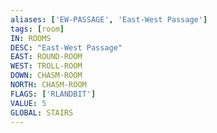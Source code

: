 ```yaml
---
aliases: ['EW-PASSAGE', 'East-West Passage']
tags: [room]
IN: ROOMS
DESC: "East-West Passage"
EAST: ROUND-ROOM
WEST: TROLL-ROOM
DOWN: CHASM-ROOM
NORTH: CHASM-ROOM
FLAGS: ['RLANDBIT']
VALUE: 5
GLOBAL: STAIRS
---
```


